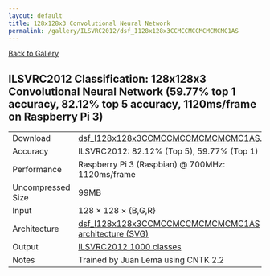 ```yaml
---
layout: default
title: 128x128x3 Convolutional Neural Network
permalink: /gallery/ILSVRC2012/dsf_I128x128x3CCMCCMCCMCMCMCMC1AS
---
```


[Back to Gallery](/ELL/gallery)

## ILSVRC2012 Classification: 128x128x3 Convolutional Neural Network (59.77% top 1 accuracy, 82.12% top 5 accuracy, 1120ms/frame on Raspberry Pi 3)

<table class="table table-striped table-bordered">
    <tr>
        <td> Download </td>
        <td colspan="3"> <a href="https://github.com/Microsoft/ELL-models/raw/master/models/ILSVRC2012/dsf_I128x128x3CCMCCMCCMCMCMCMC1AS/dsf_I128x128x3CCMCCMCCMCMCMCMC1AS.ell.zip">dsf_I128x128x3CCMCCMCCMCMCMCMC1AS.ell.zip</a></td>
    </tr>
    <tr>
        <td> Accuracy </td>
        <td colspan="3"> ILSVRC2012: 82.12% (Top 5), 59.77% (Top 1) </td>
    </tr>
    <tr>
        <td> Performance </td>
        <td colspan="3"> Raspberry Pi 3 (Raspbian) @ 700MHz: 1120ms/frame </td>
    </tr>
    <tr>
        <td> Uncompressed Size </td>
        <td colspan="3"> 99MB </td>
    </tr>
    <tr>
        <td> Input </td>
        <td colspan="3"> 128 &times; 128 &times; {B,G,R} </td>
    </tr>
    <tr>
        <td> Architecture </td>
        <td>
            <a href="https://github.com/Microsoft/ELL-models/raw/master/models/ILSVRC2012/dsf_I128x128x3CCMCCMCCMCMCMCMC1AS/dsf_I128x128x3CCMCCMCCMCMCMCMC1AS.cntk.svg?sanitize=true" target="_blank">dsf_I128x128x3CCMCCMCCMCMCMCMC1AS architecture (SVG)</a>
        </td>
    </tr>
    <tr>
        <td> Output </td>
        <td colspan="3"> <a href="https://github.com/Microsoft/ELL-models/raw/master/models/ILSVRC2012/categories.txt">ILSVRC2012 1000 classes</a> </td>
    </tr>
    <tr>
        <td> Notes </td>
        <td colspan="3"> Trained by Juan Lema using CNTK 2.2 </td>
    </tr>
</table>

